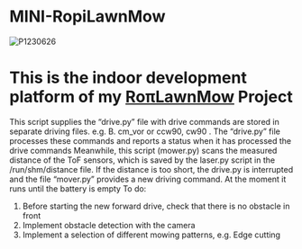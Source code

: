 # MINI-RopiLawnMow

![P1230626](https://github.com/ullisun/MINI-RopiLawnMow/assets/86979044/c1fe0fa5-532a-42ac-b058-2ecc7cfcc6ca)

# This is the indoor development platform of my [RoπLawnMow](https://github.com/ullisun/RopiLawnMow) Project

This script supplies the “drive.py” file with drive commands
are stored in separate driving files. e.g. B. cm_vor or ccw90, cw90 .
The “drive.py” file processes these commands and reports a status when it has processed the drive commands
Meanwhile, this script (mower.py) scans the measured distance of the ToF sensors, which is saved by the laser.py script in the /run/shm/distance file. If the distance is too short, the drive.py is interrupted and the file “mover.py” provides a new driving command. At the moment it runs until the battery is empty
  To do:
  1. Before starting the new forward drive, check that there is no obstacle in front
  2. Implement obstacle detection with the camera
  3. Implement a selection of different mowing patterns, e.g. Edge cutting
